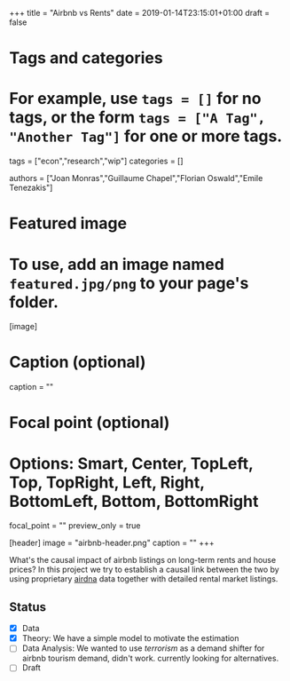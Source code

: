+++
title = "Airbnb vs Rents"
date = 2019-01-14T23:15:01+01:00
draft = false

# Tags and categories
# For example, use `tags = []` for no tags, or the form `tags = ["A Tag", "Another Tag"]` for one or more tags.
tags = ["econ","research","wip"]
categories = []


authors = ["Joan Monras","Guillaume Chapel","Florian Oswald","Emile Tenezakis"]

# Featured image
# To use, add an image named `featured.jpg/png` to your page's folder. 
[image]
  # Caption (optional)
  caption = ""

  # Focal point (optional)
  # Options: Smart, Center, TopLeft, Top, TopRight, Left, Right, BottomLeft, Bottom, BottomRight
 focal_point = ""
 preview_only = true

[header]
  image = "airbnb-header.png"
  caption = ""
+++

What's the causal impact of airbnb listings on long-term rents and house prices? In this project we try to establish a causal link between the two by using proprietary [airdna](https://www.airdna.co) data together with detailed rental market listings. 

## Status

- [x] Data 
- [x] Theory: We have a simple model to motivate the estimation
- [ ] Data Analysis: We wanted to use *terrorism* as a demand shifter for airbnb tourism demand, didn't work. currently looking for alternatives.
- [ ] Draft